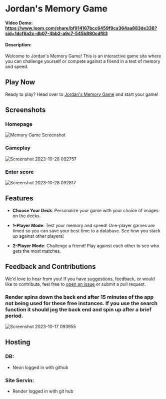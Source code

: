 # Jordan's Memory Game
#### Video Demo:  <url>https://www.loom.com/share/bf914167bcc6459f9ca364aa883de338?sid=1dcf6a2c-db07-4bb2-a9c7-545b880cdf83
#### Description:

Welcome to Jordan's Memory Game! This is an interactive game site where you can challenge yourself or compete against a friend in a test of memory and speed.

## Play Now

Ready to play? Head over to [Jordan's Memory Game](https://jordans-memory-game.onrender.com) and start your game!

## Screenshots

### Homepage
![Memory Game Screenshot](https://github.com/jduffey1990/memory-game/assets/122471477/b9466d49-1183-4f58-8c8e-b8337d27fbc3)
### Gameplay
![Screenshot 2023-10-28 092757](https://github.com/jduffey1990/memory-game/assets/122471477/94bd9a09-1b94-4fa6-b354-6f3a19492396)
### Enter score
![Screenshot 2023-10-28 092817](https://github.com/jduffey1990/memory-game/assets/122471477/62d555d4-9a30-4efa-9f39-5b1470cee37f)



## Features

- **Choose Your Deck**: Personalize your game with your choice of images on the decks.
  
- **1-Player Mode**: Test your memory and speed! One-player games are timed so you can save your best time to a database. See how you stack up against other players!
  
- **2-Player Mode**: Challenge a friend! Play against each other to see who gets the most matches.

## Feedback and Contributions

We'd love to hear from you! If you have suggestions, feedback, or would like to contribute, feel free to [open an issue](https://github.com/jduffey1990/memory-game/issues) or submit a pull request.


### Render spins down the back end after 15 minutes of the app not being used for these free instances.  If you use the search function it should jog the back end and spin up after a brief period.
![Screenshot 2023-10-17 093955](https://github.com/jduffey1990/restaurant-reservation/assets/122471477/bd80f67b-34d1-49a6-8ea8-8a6b3e300557)


## **Hosting**
### **DB:**
- Neon logged in with github
### **Site Servin:**
- Render logged in with git hub